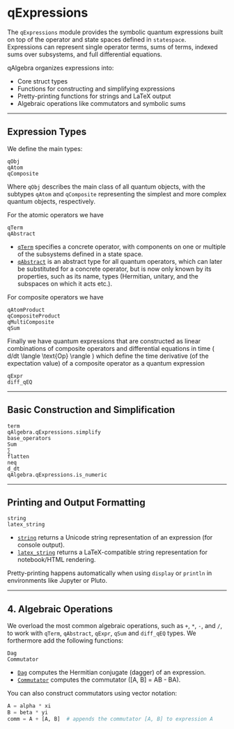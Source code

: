 # qExpressions

The `qExpressions` module provides the symbolic quantum expressions built on top of the operator and state spaces defined in `statespace`.  
Expressions can represent single operator terms, sums of terms, indexed sums over subsystems, and full differential equations.

qAlgebra organizes expressions into:

- Core struct types
- Functions for constructing and simplifying expressions
- Pretty-printing functions for strings and LaTeX output
- Algebraic operations like commutators and symbolic sums

---

## Expression Types
We define the main types:
```@docs
qObj
qAtom
qComposite
```
Where `qObj` describes the main class of all quantum objects, with the subtypes `qAtom` and `qComposite` representing the simplest and more complex quantum objects, respectively.

For the atomic operators we have 
```@docs
qTerm
qAbstract
```
- [`qTerm`](@ref) specifies a concrete operator, with components on one or multiple of the subsystems defined in a state space.
- [`qAbstract`](@ref) is an abstract type for all quantum operators, which can later be substituted for a concrete operator, but is now only known by its properties, such as its name, types (Hermitian, unitary, and the subspaces on which it acts etc.).

For composite operators we have
```@docs
qAtomProduct
qCompositeProduct
qMultiComposite
qSum
```

Finally we have quantum expressions that are constructed as linear combinations of composite operators and differential equations in time \( d/dt \langle \text{Op} \rangle \) which define the time derivative (of the expectation value) of a composite operator as a quantum expression
```@docs
qExpr
diff_qEQ
```

---

## Basic Construction and Simplification

```@docs
term
qAlgebra.qExpressions.simplify
base_operators
Sum
∑
flatten
neq
d_dt
qAlgebra.qExpressions.is_numeric
```

---

##  Printing and Output Formatting

```@docs
string
latex_string
```

- [`string`](@ref) returns a Unicode string representation of an expression (for console output).
- [`latex_string`](@ref) returns a LaTeX-compatible string representation for notebook/HTML rendering.

Pretty-printing happens automatically when using `display` or `println` in environments like Jupyter or Pluto.

---

## 4. Algebraic Operations
We overload the most common algebraic operations, such as `+`, `*`, `-`, and `/`, to work with `qTerm`, `qAbstract`, `qExpr`, `qSum` and `diff_qEQ` types. We forthermore add the following functions:
```@docs
Dag
Commutator
```

- [`Dag`](@ref) computes the Hermitian conjugate (dagger) of an expression.
- [`Commutator`](@ref) computes the commutator \([A, B] = AB - BA\).

You can also construct commutators using vector notation:

```julia
A = alpha * xi
B = beta * yi
comm = A + [A, B]  # appends the commutator [A, B] to expression A
```